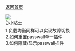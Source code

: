 [返回首页](https://opisthebest.github.io/OP-is-the-best/)             

![](https://pic.downk.cc/item/5f04101914195aa5946fce39.png)          
👆小贴士               
1.负载均衡同样可以实现故障切换           
2.如何重置passwall单一插件                 
3.如何隐藏/显示passwall插件              

